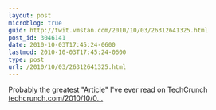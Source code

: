 ```yaml
---
layout: post
microblog: true
guid: http://twit.vmstan.com/2010/10/03/26312641325.html
post_id: 3046141
date: 2010-10-03T17:45:24-0600
lastmod: 2010-10-03T17:45:24-0600
type: post
url: /2010/10/03/26312641325.html
---
```

Probably the greatest "Article" I've ever read on TechCrunch [techcrunch.com/2010/10/0...](http://techcrunch.com/2010/10/01/eh-oh-well/)
